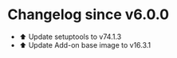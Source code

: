 # Changelog since v6.0.0
- ⬆️ Update setuptools to v74.1.3 
- ⬆️ Update Add-on base image to v16.3.1 

